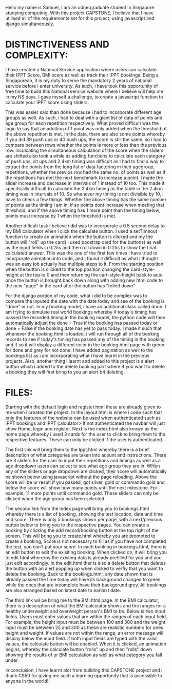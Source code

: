 Hello my name is Samuel, I am an udnergraduate student in Singapore studying computing. With this project CAPSTONE, I believe that I have utilised all of the requirements set for this project, using javascript and django simultaneously.


# DISTINCTIVENESS AND COMPLEXITY:
I have created a National Service application where users can calculate their IPPT Score, BMI score as well as track their IPPT bookings. Being a Singaporean, it is my duty to serve the mandatory 2 years of national service before i enter university. As such, i have took this opportunity of free time to build this National service website where I believe will help me in my NS days. I gave myself a challenge, to create a javascript function to calculate your IPPT score using sliders.

This was easier said than done because i had to incorporate different age groups as well. As such, i had to deal with a giant list of data of points and age group for each repetition respectively. What proved difficult was the logic to say that an addition of 1 point was only added when the threshold of the above repetition is met. In the data, there are also some points whereby if you did 39 push ups or 40 push ups, the score is still the same, so i had to compare between rows whether the points is more or less than the previous row. Inculcating the simultaneous calculation of the score when the sliders are shifted also took a while as adding functions to calculate each category of push ups, sit ups and 2.4km timing was difficult as I had to find a way to extract the points from the long list of data factoring in their agegroup, repetitions, whether the previos row had the same no. of points as well as if the repetitions has met the next benchmark to increase a point. I made the slider increase and decrease in intervals of 1 instead of 10 too. This made it specifically difficult to calculate the 2.4km timing as the table in the 2.4km timing was in intervals of 10. So whenever my timing is not divisible by 10, I have to check a few things. Whether the above timing has the same number of points as the timing i am in, if so points dont increase when meeting that threshold, and if the above timing has 1 more point than the timing below, points must increase by 1 when the threshold is met.

Another dificult task i believe i did was to incorporate a 0.5 second delay to my BMI calculator when i click the calculate button. I used a setTimeout function to create an animation when the button is clicked and my the button will "roll" up the card( i used boostrap card for the buttons) as well as the input fields in 0.25s and then roll down in 0.25s to show the final calculated answer. This was the one of the first few times i have tried to incorporate animation into code, and i found it difficult as what i thought was an easy job actually had multiple steps to it. From the starting position when the button is clicked to the top position changing the card-style-height at the top to 0 and then returning the cart-style-height back to auto once the button is brought back down along with adding new html code to the new "page" in the card after the button has "rolled down"

For the django portion of my code, what i did to be complex was to compare the inputed the date with the date today and see of the booking is "done" or not. In my booking model, i have an additional class called done. I am trying to simulate real world bookings whereby if today's timing has passed the recorded timing in the booking model, the python code will then automatically adjust the done = True if the booking has passed today or done = False if the booking date has yet to pass today. I made it such that whenever the booking.html is loaded, i will run through all of the booking records to see if today's timing has passed any of the timing in the booking and if so it will display a different color in the booking.html page with green for done and grey for not done. I have added pagination as well to the bookings list as i am incorporating what i have learnt in the previous projects. Also, another thing i learnt and added to this project is a alert button which i added to the delete booking part where if you want to delete a booking they will first bring to you an alert b4 deleting.


# FILES:
Starting with the default login and register.html these are already given to me when i created the project. In the layout.html is where i code such that only the features of the website can be used when authenticated such as IPPT bookings and IPPT calculator> If not authenticated the navbar will just show Home, login and register. Next is the index.html also known as the home page whereby i used 3 cards for the user to click to bring them to the respective features. These can only be clicked if the user is authenticated. 

The first link will bring them to the Ippt.html whereby there is a brief description of what categories are taken into acount and instructions. There are 3 sliders for the user to input their repetitions and timings as well as a age dropdown users can select to see what age group they are in. WHen any of the sliders or age dropdown are clicked, their score will automatically be shown below using javascript without the page reloading. Above the score will be ur result if you passed, got silver, gold or commando gold and below the score will show how many points until the next milestone. For example, 11 more points until commando gold. These sliders can only be clicked when the age group has been selected.

The second link from the index page will bring you to bookings.html whereby there is a list of booking, showing the test location, date and time and score. There is only 5 bookings shown per page, with a next/previous button below to bring you to the respective pages. You can create a booking by clicking the add record/booking button at the top right of the screen. This will bring you to create.html whereby you are prompted to create a booking, Score is not necessary to fill as if you have not completed the test, you can't put your score. In each booking in bookings.html, there is an edit button to edit the exisiting booking. When clicked on, it will bring you to edit.html whererby the existing data is already prefilled for you and you just edit accordingly. In the edit.html ther is also a delete button that deletes the button with an alert popping up when clicked to verfiy that you want to delete the booking. Back to the bookings.html, any date shown that is already passed the time today will have its background changed to green while the ones that are incomplete have their backgorund grey. All bookings are also arranged based on latest date to earliest date. 

The third link wil be bring me to the BMI.html page. In the BMI calculator, there is a description of what the BMI calculator shows and the ranges for a healthy underweight and overweight person's BMI to be. Below is two input fields. Users must enter values that are within the ranges of each input field. For example, the height input must be between 100 and 300 and the weight input must be between 25 and 300 as these are realistic numbers for ones height and weight. If values are not within the range, an error message will display below the input field. if both input fields are typed with the valid values, the calculate button will be enabled. When it is clicked, an animation begins, whereby the calculate button "rolls" up and then "rolls" down showing the results of ur BMI calculation as well as what category you fall under.

In conclusion, i have learnt alot from building this CAPSTONE project and i thank CS50 for giving me such a learning opportunity that is accessible to anyone in the world!!
